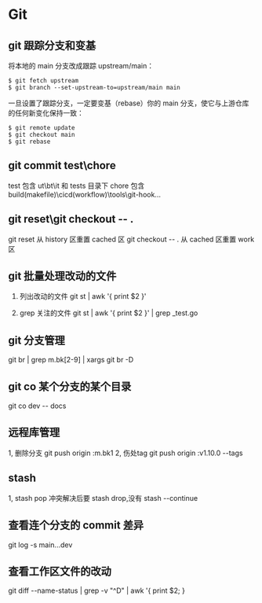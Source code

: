 # Git

## git 跟踪分支和变基

将本地的 main 分支改成跟踪 upstream/main：
```
$ git fetch upstream
$ git branch --set-upstream-to=upstream/main main
```
一旦设置了跟踪分支，一定要变基（rebase）你的 main 分支，使它与上游仓库的任何新变化保持一致：
```
$ git remote update
$ git checkout main
$ git rebase
```

## git commit test\chore

test 包含 ut\bt\it 和 tests 目录下
chore 包含 build(makefile)\cicd(workflow)\tools\git-hook\...

## git reset\git checkout -- .

git reset 从 history 区重置 cached 区
git checkout -- . 从 cached 区重置 work 区

## git 批量处理改动的文件

1. 列出改动的文件
git st | awk '{ print $2 }'

2. grep 关注的文件
git st | awk '{ print $2 }' | grep _test.go

## git 分支管理

git br | grep m.bk[2-9] | xargs git br -D

## git co 某个分支的某个目录

git co dev -- docs

## 远程库管理

1, 删除分支
git push origin :m.bk1
2, 伤处tag
git push origin :v1.10.0 --tags

## stash

1, stash pop 冲突解决后要 stash drop,没有 stash --continue

## 查看连个分支的 commit 差异

git log -s main...dev

## 查看工作区文件的改动

git diff --name-status | grep -v "^D" | awk '{ print $2; }

